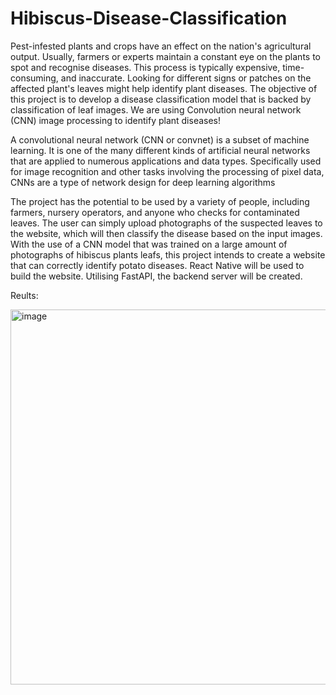 # Hibiscus-Disease-Classification
Pest-infested plants and crops have an effect on the nation's agricultural output. Usually, farmers or experts maintain a constant eye on the plants to spot and recognise diseases. This process is typically expensive, time-consuming, and inaccurate. Looking for different signs or patches on the affected plant's leaves might help identify plant diseases. The objective of this project is to develop a disease classification model that is backed by classification of leaf images. We are using Convolution neural network (CNN) image processing to identify plant diseases!

A convolutional neural network (CNN or convnet) is a subset of machine learning. It is one of the many different kinds of artificial neural networks that are applied to numerous applications and data types. Specifically used for image recognition and other tasks involving the processing of pixel data, CNNs are a type of network design for deep learning algorithms

The project has the potential to be used by a variety of people, including farmers, nursery operators, and anyone who checks for contaminated leaves.
The user can simply upload photographs of the suspected leaves to the website, which will then classify the disease based on the input images. With the use of a CNN model that was trained on a large amount of photographs of hibiscus plants leafs, this project intends to create a website that can correctly identify potato diseases. React Native will be used to build the website. Utilising FastAPI, the backend server will be created.

Reults:

<img width="600" alt="image" src="https://github.com/prathameshb19/Hibiscus-Disease-Classification/assets/103109871/9068472b-79c5-4dec-8a8a-9b98df5c9ef5">

